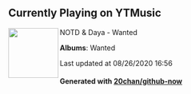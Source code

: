 ## Currently Playing on YTMusic

[<img align="left" width="100" src="https://lh3.googleusercontent.com/xBoFHV-k8eLGjVo0a7fuT3bGCtMJzgH42GRlbkVz6crNd7dyW6Kn9_XeudDLhe8poygeQMl7sDWjdAxR">](https://music.youtube.com/channel/UCJKSdusIzLEyV-LQKAY3UJA)

NOTD & Daya - Wanted

**Albums**: Wanted

Last updated at 08/26/2020 16:56

#### Generated with [20chan/github-now](https://github.com/20chan/github-now)


<!--
**20chan/20chan** is a ✨ _special_ ✨ repository because its `README.md` (this file) appears on your GitHub profile.

Here are some ideas to get you started:

- 🔭 I’m currently working on ...
- 🌱 I’m currently learning ...
- 👯 I’m looking to collaborate on ...
- 🤔 I’m looking for help with ...
- 💬 Ask me about ...
- 📫 How to reach me: ...
- 😄 Pronouns: ...
- ⚡ Fun fact: ...
-->
